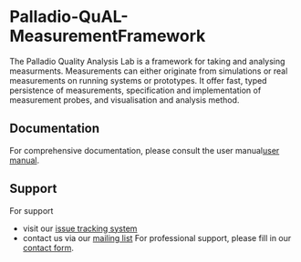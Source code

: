 # Palladio-QuAL-MeasurementFramework
The Palladio Quality Analysis Lab is a framework for taking and analysing measurments. Measurements can either originate from simulations or real measurements on running systems or prototypes. It offer fast, typed persistence of measurements, specification and implementation of measurement probes, and visualisation and analysis method.

## Documentation
For comprehensive documentation, please consult the user manual[user manual](https://github.com/user-attachments/files/15522158/QualityAnalysisLab.pdf).


## Support
For support
* visit our [issue tracking system](https://palladio-simulator.com/jira)
* contact us via our [mailing list](https://lists.ira.uni-karlsruhe.de/mailman/listinfo/palladio-dev)
For professional support, please fill in our [contact form](http://www.palladio-simulator.com/about_palladio/support/).
